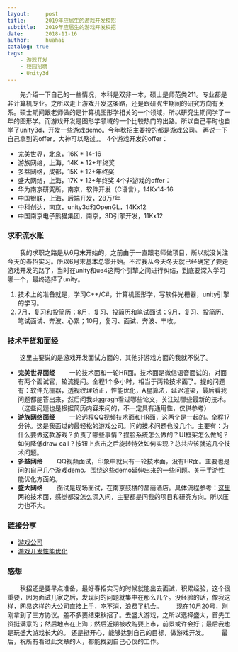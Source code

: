 ```yaml
---
layout:     post
title:      2019年应届生的游戏开发校招
subtitle:   2019年应届生的游戏开发校招
date:       2018-11-16
author:     huahai
catalog: true
tags:
    - 游戏开发
    - 校园招聘
    - Unity3d
---
```


&emsp;&emsp;先介绍一下自己的一些情况，本科是双非一本，硕士是师范类211。专业都是非计算机专业。之所以走上游戏开发这条路，还是跟研究生期间的研究方向有关系。硕士期间跟老师做的是计算机图形学相关的一个领域，所以研究生期间学了一年的图形学。而游戏开发是图形学领域的一个比较热门的出路。所以自己平时也自学了unity3d，开发一些游戏demo。今年秋招主要投的都是游戏公司。
再说一下自己拿到的offer，大神可以略过。。
4个游戏开发的offer：
- 完美世界，北京，16K * 14-16
- 游族网络，上海，14K * 12+年终奖
- 多益网络，成都，15K * 12+年终奖
- 盛大网络，上海，17K * 12+年终奖
4个非游戏的offer：
- 华为南京研究所，南京，软件开发（C语言），14Kx14-16
- 中国银联，上海，后端开发，28万/年
- 中科创达，南京，unity3d和OpenGL，14Kx12
- 中国南京电子熊猫集团，南京，3D引擎开发，11Kx12
### 求职流水账
&emsp;&emsp;我的求职之路是从6月末开始的，之前由于一直跟老师做项目，所以就没关注今天的春招实习。所以6月末基本总零开始。不过我从今天冬天就已经确定了要走游戏开发的路了，当时在unity和ue4这两个引擎之间进行纠结，到底要深入学习哪一个，最终选择了unity。
1. 技术上的准备就是，学习C++/C#，计算机图形学，写软件光栅器，unity引擎的学习。
2. 7月，复习和投简历；8月，复习、投简历和笔试面试；9月，复习、投简历、笔试面试、奔波、心累；10月，复习、面试、奔波、丰收。
### 技术干货和面经
&emsp;&emsp;这里主要说的是游戏开发面试方面的，其他非游戏方面的我就不说了。
- **完美世界面经**
&emsp;&emsp;一轮技术面和一轮HR面。技术面是微信语音面试的，对面有两个面试官，轮流提问。全程1个多小时，相当于两轮技术面了。提的问题有：软件光栅器，透视纹理矫正，性能优化，A星算法，延迟渲染，最后看我问题都能答出来，然后问我siggragh看过哪些论文，关注过哪些最新的技术。（这些问题也是根据简历内容来问的，不一定具有通用性，仅供参考）
- **游族网络面经**
&emsp;&emsp;一轮远程QQ视频技术面和HR面，这两个是一起的。全程17分钟。这是我面过的最轻松的游戏公司。问的技术问题也没几个。主要有：为什么要做这款游戏？负责了哪些事情？捏脸系统怎么做的？UI框架怎么做的？如何降低draw call？按钮上点击之后旋转特效如何实现？总共应该就这几个技术问题。
- **多益网络**
&emsp;&emsp;QQ视频面试，印象中就只有一轮技术面，没有HR面。主要也是问的自己几个游戏demo。围绕这些demo延伸出来的一些问题。关于手游性能优化方面的。
-  **盛大网络**
&emsp;&emsp;面试是现场面试，在南京鼓楼的晶丽酒店。具体流程参考：[这里](https://www.kanzhun.com/gsmsh10978230.html?ka=msg-praise-interview)
两轮技术面，感觉都没怎么深入问，主要都是问我的项目和研究方向。所以压力也不大。
### 链接分享
- [游戏公司](https://zhuanlan.zhihu.com/p/28137406)
- [游戏开发性能优化](https://blog.uwa4d.com/)
### 感想
&emsp;&emsp;秋招还是要早点准备，最好春招实习的时候就能出去面试，积累经验，这个很重要，因为面试几家之后，发现问的问题就集中在那么几个。没经验的话，像我这样，网易这样的大公司直接上手，吃不消，浪费了机会。
&emsp;&emsp;现在10月20号，刚刚拿到了三方协议。差不多要结束秋招了。去盛大游戏，之所以选择盛大，首先工资挺满意的；然后地点在上海；然后近期被收购要上市，前景或许会好；最后我也是玩盛大游戏长大的。
还是挺开心，能够达到自己的目标，做游戏开发。
&emsp;&emsp;最后，祝所有看过此文章的人，都能找到自己心仪的工作。